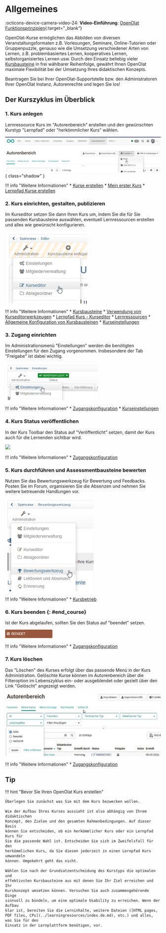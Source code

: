 # Allgemeines

:octicons-device-camera-video-24: **Video-Einführung**: [OpenOlat Funktionsprinzipien](<https://www.youtube.com/embed/M-JkSAFN298>){:target="_blank”}

OpenOlat-Kurse ermöglichen das Abbilden von diversen Veranstaltungsformaten z.B. Vorlesungen, Seminare, Online-Tutorien oder Gruppenpuzzle, genauso wie die Umsetzung verschiedener Arten von Lernen, z.B. problembasiertes Lernen, kooperatives Lernen, selbstorganisiertes Lernen usw. Durch den Einsatz beliebig vieler [Kursbausteine](Course_Elements.de.md) in frei wählbarer Reihenfolge, gewährt Ihnen OpenOlat maximale Flexibilität bei der Umsetzung Ihres didaktischen Konzepts.

Beantragen Sie bei Ihrer OpenOlat-Supportstelle bzw. den Administratoren Ihrer OpenOlat Instanz, Autorenrechte und legen Sie los!

## Der Kurszyklus im Überblick

### 1. Kurs anlegen

Lernressource Kurs im "Autorenbereich" erstellen und den gewünschten Kurstyp "Lernpfad" oder "herkömmlicher Kurs" wählen.

![Kurs erstellen](assets/create_course_16_DE.png){ class="shadow" }

!!! info "Weitere Informationen"
	  * [Kurse erstellen](../learningresources/Creating_Course.de.md)
	  * [Mein erster Kurs](../../manual_how-to/my_first_course/my_first_course.de.md)
	  * [Lernpfad Kurse erstellen](Creating_learning_path_courses.de.md)

### 2. Kurs einrichten, gestalten, publizieren

Im Kurseditor setzen Sie dann Ihren Kurs um, indem Sie die für Sie passenden
Kursbausteine auswählen, eventuell Lernressourcen erstellen und alles wie
gewünscht konfigurieren.

![](assets/Kurseditor_oeffnen.png)

!!! info "Weitere Informationen"
	  * [Kursbausteine](Course_Elements.de.md)
	  * [Verwendung von Kurseditorwerkzeugen](Using_additional_Course_Editor_Tools.de.md)
	  * [Lernpfad Kurs - Kurseditor](../learningresources/Learning_path_course_Course_editor.de.md)
	  * [Lernressourcen](../learningresources/index.de.md)
	  * [Allgemeine Konfiguration von Kursbausteinen](General_Configuration_of_Course_Elements.de.md)
	  * [Kurseinstellungen](Course_Settings.de.md)

### 3. Zugang einrichten

Im Administrationsmenü "Einstellungen" werden die benötigten Einstellungen für den Zugang vorgenommen. Insbesondere der Tab "Freigabe" ist dabei wichtig.

![](assets/Einstellungen1.png)

!!! info "Weitere Informationen"
	  * [Zugangskonfiguration](Access_configuration.de.md)
	  * [Kurseinstellungen](Course_Settings.de.md)

### 4. Kurs Status veröffentlichen

In der Kurs Toolbar den Status auf "Veröffentlicht" setzen, damit der Kurs
auch für die Lernenden sichtbar wird.

![](assets/Status_veröffentlicht.png)

!!! info "Weitere Informationen"
	  * [Zugangskonfiguration](Access_configuration.de.md)  

### 5. Kurs durchführen und Assessmentbausteine bewerten

Nutzen Sie das Bewertungswerkzeug für Bewertung und Feedbacks. Posten Sie im
Forum, organisieren Sie die Absenzen und nehmen Sie weitere betreuende
Handlungen vor.

![](assets/Administration_Bewertungswerkzeug.png)

!!! info "Weitere Informationen"
	  * [Kursbetrieb](../learningresources/Administration.de.md)

### 6. Kurs beenden {: #end_course}

Ist der Kurs abgelaufen, sollten Sie den Status auf "beendet" setzen.

![](assets/beendet.png)

!!! info "Weitere Informationen"
	  * [Zugangskonfiguration](Access_configuration.de.md)  

### 7. Kurs löschen

Das "Löschen" des Kurses erfolgt über das passende Menü in der Kurs
Administration. Gelöschte Kurse können im Autorenbereich über die Filteroption
im Lebenszyklus ein- oder ausgeblendet oder gezielt über den Link "Gelöscht"
angezeigt werden.

![](assets/Autorenbereich_geloescht1.jpg)

!!! info "Weitere Informationen"
	  * [Zugangskonfiguration](Access_configuration.de.md)  

## Tip
  
!!! hint "Bevor Sie Ihren OpenOlat Kurs erstellen"

	Überlegen Sie zunächst was Sie mit dem Kurs bezwecken wollen.
	
	Wie der Aufbau Ihres Kurses aussieht ist also abhängig von Ihrem didaktischen
	Konzept, den Zielen und den gesamten Rahmenbedingungen. Auf dieser Basis
	können Sie entscheiden, ob ein herkömmlicher Kurs oder ein Lernpfad Kurs für
	Sie die passende Wahl ist. Entscheiden Sie sich im Zweifelsfall für den
	herkömmlichen Kurs, da Sie diesen jederzeit in einen Lernpfad Kurs umwandeln
	können. Umgekehrt geht das nicht.
	
	Wählen Sie nach der Grundsatzentscheidung des Kurstyps die optimalen und
	effektivsten Kursbausteine aus mit denen Sie Ihr Ziel erreichen und Ihr
	Kurskonzept umsetzen können. Versuchen Sie auch zusammengehörende Dinge
	sinnvoll zu bündeln, um eine optimale Usability zu erreichen. Wenn der Aufbau
	klar ist, bereiten Sie die Lerninhalte, weitere Dateien ([HTML pages, PDF files, CPs](../learningresources/index.de.md), etc.) und alles, was Sie für den
	Einsatz in der Lernplattform benötigen, vor.
